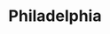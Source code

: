 ---
pid: RS165
title: Philadelphia
location_transcription: City Hall
zipcode: '19146'
outside_phl: 
neighborhood: Graduate Hospital,Naval Square,Southwest Center City
age: '45'
age_range: 40-49
instagram: 
image_file_name: RS_165.jpg
proposal_transcription: |-
  Combine segments of history with the evolution of technology that relates to the city of Philadelphia
  example! combine one aspect of Philadelphia through the American Revolution and water works and something today
topic: History,Philadelphia,Technology
topic_summary: 0, 0, 0
type: Other No Form
keywords_other: 
credit: Ross Wasby
image_labels: 
twitter: 
facebook: 
permalink: "/monuments/rs165/"
layout: item-page
---